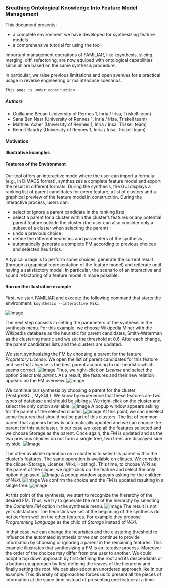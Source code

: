 ### Breathing Ontological Knowledge Into Feature Model Management

This document presents: 
 * a complete environment we have developed for synthesizing feature models
 * a comprehensive tutorial for using the tool

Important management operations of FAMILIAR, like ksynthesis, slicing, merging, diff, refactoring, are now equiped with ontological capabilities since all are based on the same synthesis procedure.

In particular, we raise previous limitations and open avenues for a practical usage in reverse engineering or maintenance scenarios.
 
``This page is under construction``

##### Authors

 * Guillaume Bécan (University of Rennes 1, Inria / Irisa, Triskell team)
 * Sana Ben Nasr (University of Rennes 1, Inria / Irisa, Triskell team)
 * Mathieu Acher (University of Rennes 1, Inria / Irisa, Triskell team)
 * Benoit Baudry (University of Rennes 1, Inria / Irisa, Triskell team)

#### Motivation

#### Illustrative Examples


#### Features of the Environment

Our tool offers an interactive mode where the user can import a formula (e.g.,
in DIMACS format), synthesizes a complete feature model and export
the result in different formats. During the synthesis, the
GUI displays a ranking list of parent candidates for every
feature, a list of clusters and a graphical preview of the feature model
in construction. During the interactive process, users can:
 * select or ignore a parent candidate in the ranking lists ;
 * select a parent for a cluster within the cluster’s features
or any potential parent feature outside the cluster (the
user can also consider only a subset of a cluster when
selecting the parent) ;
 * undo a previous choice ;
 * define the different heuristics and parameters of the
synthesis ;
 * automatically generate a complete FM according to previous
choices and selected heuristics.

A typical usage is to perform some choices, generate the
current result (through a graphical representation of the feature model)
and reiterate until having a satisfactory model. In particular,
the scenario of an interactive and sound refactoring of a feature model is made possible.

#### Run on the illustrative example


First, we start FAMILIAR and execute the following command that starts the environment:
``` ksynthesis --interactive Wiki ```

![Image](tutorial01.png)

The next step consists in setting the parameters of the synthesis in the synthesis menu. For this example, we choose Wikipedia Miner with the Wikipedia database as the heuristic for parent candidates, Smith-Waterman as the clustering metric and we set the threshold at 0.6. After each change, the parent candidates lists and the clusters are updated.

We start synthesizing the FM by choosing a parent for the feature *Proprietary License*. We open the list of parent candidates for this feature and see that *License* is the best parent according to our heuristic which seems correct.
![Image](tutorial02_1.png)
Thus, we right-click on *License* and select the option *Select this parent*. As a result, the features and their new relation appears on the FM overview.
![Image](tutorial02_2.png)

We continue our synthesis by choosing a parent for the cluster {PostgreSQL, MySQL}. We know by experience that these features are two types of database and should be siblings. We right-click on the cluster and select the only option available.
![Image](tutorial03_1.png)
A popup window appears asking for the parent of the selected cluster.
![Image](tutorial03_2.png)
At this point, we can deselect some features that should not be part of this clusters. The list of common parent that appears below is automatically updated and we can choose the parent for this subcluster. In our case we keep all the features selected and we choose Storage as the parent. Once again, the FM is updated and as the two previous choices do not form a single tree, two trees are displayed side by side.
![Image](tutorial03_3.png)

The other available operation on a cluster is to select its parent within the cluster's features. The same operation is available on cliques. We consider the clique {Storage, License, Wiki, Hosting}. This time, to choose *Wiki* as the parent of the clique, we right-click on the feature and select the only option displayed.
![Image](tutorial04_1.png)
A popup window appears asking for the children of *Wiki*.
![Image](tutorial04_2.png)
We confirm the choice and the FM is updated resulting in a single tree.
![Image](tutorial04_3.png)

At this point of the synthesis, we start to recognize the hierarchy of the desired FM. Thus, we try to generate the rest of the hierarchy by selecting the *Complete FM* option in the synthesis menu.
![Image](tutorial05.png)
The result is not yet satisfactory. The heuristics we set at the beginning of the synthesis do not perform well on the other features. For example they propose *Programming Language* as the child of *Storage* instead of *Wiki*. 

In that case, we can change the heuristics and the clustering threshold to influence the automated synthesis or we can continue to provide information by choosing or ignoring a parent in the remaining features. This example illustrates that synthesizing a FM is an iterative process. Moreover the order of the choices may differ from one user to another. We could adopt a top down approach by first defining the root and its descendants or a bottom up approach by first defining the leaves of the hierarchy and finally setting the root. We can also adopt an unordered approach like in our example. This diversity of approaches forces us to present all the pieces of information at the same time instead of presenting one feature at a time.













